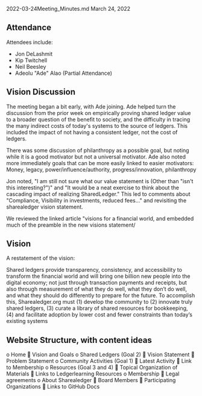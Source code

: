 2022-03-24Meeting_Minutes.md
March 24, 2022

## Attendance
Attendees include:  
- Jon DeLashmit
- Kip Twitchell
- Neil Beesley
- Adeolu "Ade" Alao (Partial Attendance)

## Vision Discussion
The meeting began a bit early, with Ade joining.  Ade helped turn the discussion from the prior week on empirically  proving shared ledger value to a broader question of the benefit to society, and the difficulty in tracing the many indirect costs of today's systems to the source of ledgers.  This included the impact of not having a consistent ledger, not the cost of ledgers.  

There was some discussion of philanthropy as a possible goal, but noting while it is a good motivator but not a universal motivator.  Ade also noted more immediately goals that can be more easily linked to easier motivators:  Money, legacy, power/influence/authority, progress/innovation, philanthropy

Jon noted, "I am still not sure what our value statement is (Other than "isn't this interesting?")" and "It would be a neat exercise to think about the cascading impact of realizing SharedLedger."  This led to comments about "Compliance, Visibility in investments, reduced fees..." and revisiting the sharealedger vision statement.

We reviewed the linked article "visions for a financial world, and embedded much of the preamble in the new visions statement/

## Vision
A restatement of the vision:

Shared ledgers provide transparency, consistency, and accessibility to transform the financial world and will bring one billion new people into the digital economy; not just through transaction payments and receipts, but also through measurement of what they do well, what they don’t do well, and what they should do differently to prepare for the future. To accomplish this, Sharealedger.org must (1) develop the community to (2) innovate truly shared ledgers, (3) curate a library of shared resources for bookkeeping, (4) and facilitate adoption by lower cost and fewer constraints than today’s existing systems

## Website Structure, with content ideas
o	Home
    	Vision and Goals
o	Shared Ledgers (Goal 2)
    	Vision Statement
    	Problem Statement
o	Community Activities (Goal 1)
    	Latest Activity
    	Link to Membership
o	Resources (Goal 3 and 4)
    	Topical Organization of Materials
    	Links to Ledgerlearning Resources
o	Membership
    	Legal agreements
o	About Sharealedger
    	Board Members
    	Participating Organizations
    	Links to GitHub Docs
